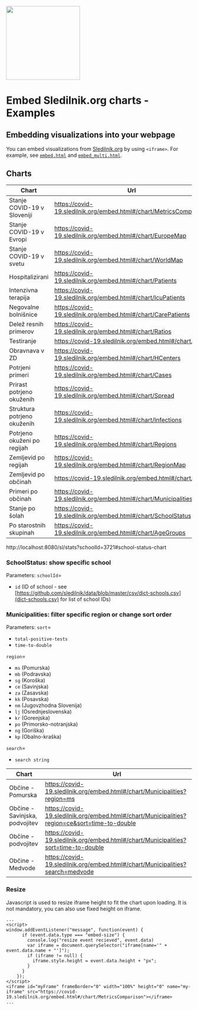 <img src="https://covid-19.sledilnik.org/covid-19-logo.png" width="200">

# Embed Sledilnik.org charts - Examples

## Embedding visualizations into your webpage

You can embed visualizations from [Sledilnik.org](https://covid-19.sledilnik.org/) by using `<iframe>`.
For example, see [`embed.html`](https://github.com/sledilnik/website/tree/master/examples/embed.html) and [`embed_multi.html`](https://github.com/sledilnik/website/tree/master/examples/embed_multi.html).

## Charts

| Chart | Url |
| ----- | --- |
| Stanje COVID-19 v Sloveniji | https://covid-19.sledilnik.org/embed.html#/chart/MetricsComparison |
| Stanje COVID-19 v Evropi | https://covid-19.sledilnik.org/embed.html#/chart/EuropeMap |
| Stanje COVID-19 v svetu | https://covid-19.sledilnik.org/embed.html#/chart/WorldMap |
| Hospitalizirani | https://covid-19.sledilnik.org/embed.html#/chart/Patients |
| Intenzivna terapija | https://covid-19.sledilnik.org/embed.html#/chart/IcuPatients |
| Negovalne bolnišnice | https://covid-19.sledilnik.org/embed.html#/chart/CarePatients |
| Delež resnih primerov | https://covid-19.sledilnik.org/embed.html#/chart/Ratios |
| Testiranje | https://covid-19.sledilnik.org/embed.html#/chart/Tests |
| Obravnava v ZD | https://covid-19.sledilnik.org/embed.html#/chart/HCenters |
| Potrjeni primeri | https://covid-19.sledilnik.org/embed.html#/chart/Cases |
| Prirast potrjeno okuženih | https://covid-19.sledilnik.org/embed.html#/chart/Spread |
| Struktura potrjeno okuženih | https://covid-19.sledilnik.org/embed.html#/chart/Infections |
| Potrjeno okuženi po regijah | https://covid-19.sledilnik.org/embed.html#/chart/Regions |
| Zemljevid po regijah | https://covid-19.sledilnik.org/embed.html#/chart/RegionMap |
| Zemljevid po občinah | https://covid-19.sledilnik.org/embed.html#/chart/Map |
| Primeri po občinah | https://covid-19.sledilnik.org/embed.html#/chart/Municipalities |
| Stanje po šolah | https://covid-19.sledilnik.org/embed.html#/chart/SchoolStatus |
| Po starostnih skupinah | https://covid-19.sledilnik.org/embed.html#/chart/AgeGroups |

http://localhost:8080/sl/stats?schoolId=3721#school-status-chart

### SchoolStatus: show specific school
Parameters:
`schoolId`=
- `id` (ID of school - see [https://github.com/sledilnik/data/blob/master/csv/dict-schools.csv](dict-schools.csv) for list of school IDs)

### Municipalities: filter specific region or change sort order
Parameters:
`sort`=
- `total-positive-tests`
- `time-to-double`

`region`=
- `ms` (Pomurska)
- `mb` (Podravska)
- `sg` (Koroška)
- `ce` (Savinjska)
- `za` (Zasavska)
- `kk` (Posavska)
- `nm` (Jugovzhodna Slovenija)
- `lj` (Osrednjeslovenska)
- `kr` (Gorenjska)
- `po` (Primorsko-notranjska)
- `ng` (Goriška)
- `kp` (Obalno-kraška)

`search`=
- `search string`

| Chart | Url |
| ----- | --- |
| Občine - Pomurska | https://covid-19.sledilnik.org/embed.html#/chart/Municipalities?region=ms |
| Občine - Savinjska, podvojitev | https://covid-19.sledilnik.org/embed.html#/chart/Municipalities?region=ce&sort=time-to-double |
| Občine - podvojitev | https://covid-19.sledilnik.org/embed.html#/chart/Municipalities?sort=time-to-double |
| Občine - Medvode | https://covid-19.sledilnik.org/embed.html#/chart/Municipalities?search=medvode |

### Resize

Javascript is used to resize iframe height to fit the chart upon loading. It is not mandatory, you can also use fixed height on iframe.

```
...
<script>
window.addEventListener("message", function(event) {
      if (event.data.type === "embed-size") {
        console.log("resize event recieved", event.data)
        var iframe = document.querySelector("iframe[name='" + event.data.name + "']");
        if (iframe != null) {
          iframe.style.height = event.data.height + "px";
        }
      }
    });
</script>
<iframe id="myFrame" frameBorder="0" width="100%" height="0" name="my-iframe" src="https://covid-19.sledilnik.org/embed.html#/chart/MetricsComparison"></iframe>
...
```
